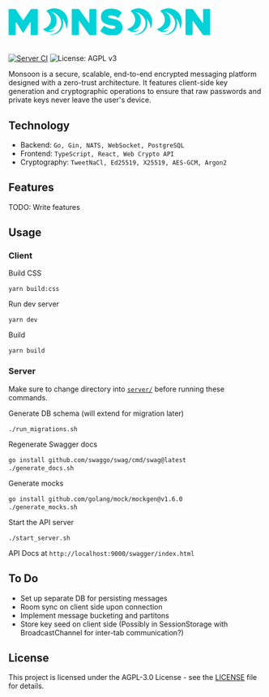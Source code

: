 <img src="./client/src/static/img/monsoon_logo.png"  width="400" style="margin-bottom: 20px">

[![Server CI](https://github.com/ahnaf-zamil/ws_rt_app/actions/workflows/server-ci.yml/badge.svg)](https://github.com/ahnaf-zamil/ws_rt_app/actions/workflows/server-ci.yml)
![License: AGPL v3](https://img.shields.io/badge/License-AGPL%20v3-blue.svg)

Monsoon is a secure, scalable, end-to-end encrypted messaging platform designed with a zero-trust architecture. It features client-side key generation and cryptographic operations to ensure that raw passwords and private keys never leave the user's device.

## Technology

- Backend: `Go, Gin, NATS, WebSocket, PostgreSQL`
- Frontend: `TypeScript, React, Web Crypto API`
- Cryptography: `TweetNaCl, Ed25519, X25519, AES-GCM, Argon2`

## Features

TODO: Write features

## Usage

### Client

Build CSS

```
yarn build:css
```

Run dev server

```
yarn dev
```

Build

```
yarn build
```

### Server


Make sure to change directory into [`server/`]("./server/") before running these commands.

Generate DB schema (will extend for migration later)

```
./run_migrations.sh
```

Regenerate Swagger docs

```
go install github.com/swaggo/swag/cmd/swag@latest
./generate_docs.sh
```

Generate mocks
```
go install github.com/golang/mock/mockgen@v1.6.0
./generate_mocks.sh
```

Start the API server
```
./start_server.sh
```

API Docs at `http://localhost:9000/swagger/index.html`

## To Do

- Set up separate DB for persisting messages
- Room sync on client side upon connection
- Implement message bucketing and partitons
- Store key seed on client side (Possibly in SessionStorage with BroadcastChannel for inter-tab communication?)

## License

This project is licensed under the AGPL-3.0 License - see the [LICENSE](./LICENSE) file for details.
